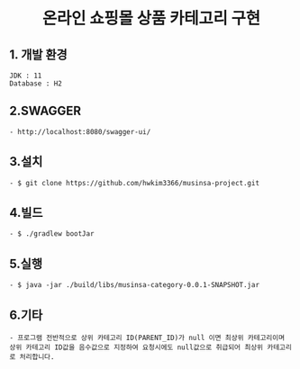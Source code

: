 <div align="center">
<h1>온라인 쇼핑몰 상품 카테고리 구현</h1>
</div>

## 1. 개발 환경

    JDK : 11
    Database : H2

## 2.SWAGGER

    - http://localhost:8080/swagger-ui/

## 3.설치

    - $ git clone https://github.com/hwkim3366/musinsa-project.git


## 4.빌드

    - $ ./gradlew bootJar


## 5.실행

    - $ java -jar ./build/libs/musinsa-category-0.0.1-SNAPSHOT.jar


## 6.기타 

    - 프로그램 전반적으로 상위 카테고리 ID(PARENT_ID)가 null 이면 최상위 카테고리이며 상위 카테고리 ID값을 음수값으로 지정하여 요청시에도 null값으로 취급되어 최상위 카테고리로 처리합니다.


